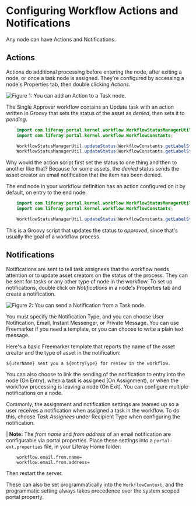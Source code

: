 # Configuring Workflow Actions and Notifications

Any node can have Actions and Notifications.

## Actions

Actions do additional processing before entering the node, after exiting a node, or once a task node is assigned. They're configured by accessing a node's Properties tab, then double clicking *Actions*.

![Figure 1: You can add an Action to a Task node.](../../../images-dxp/workflow-designer-action.png)

The Single Approver workflow contains an Update task with an action written in Groovy that sets the status of the asset as *denied*, then sets it to _pending_.

```java
    import com.liferay.portal.kernel.workflow.WorkflowStatusManagerUtil;
    import com.liferay.portal.kernel.workflow.WorkflowConstants;

    WorkflowStatusManagerUtil.updateStatus(WorkflowConstants.getLabelStatus("denied"), workflowContext);
    WorkflowStatusManagerUtil.updateStatus(WorkflowConstants.getLabelStatus("pending"), workflowContext);
```

Why would the action script first set the status to one thing and then to another like that? Because for some assets, the *denied* status sends the asset creator an email notification that the item has been denied.

The end node in your workflow definition has an action configured on it by default, on entry to the end node:

```java
    import com.liferay.portal.kernel.workflow.WorkflowStatusManagerUtil;
    import com.liferay.portal.kernel.workflow.WorkflowConstants;

    WorkflowStatusManagerUtil.updateStatus(WorkflowConstants.getLabelStatus("approved"), workflowContext);
```

This is a Groovy script that updates the status to *approved*, since that's usually the goal of a workflow process.

## Notifications

Notifications are sent to tell task assignees that the workflow needs attention or to update asset creators on the status of the process. They can be sent for tasks or any other type of node in the workflow. To set up notifications, double click on _Notifications_ in a node's Properties tab and create a notification.

![Figure 2: You can send a Notification from a Task node.](../../../images-dxp/workflow-designer-notification.png)

You must specify the Notification Type, and you can choose User Notification, Email, Instant Messenger, or Private Message. You can use Freemarker if you need a template, or you can choose to write a plain text message.

Here's a basic Freemarker template that reports the name of the asset creator and the type of asset in the notification:

`${userName} sent you a ${entryType} for review in the workflow.`

You can also choose to link the sending of the notification to entry into the node (On Entry), when a task is assigned (On Assignment), or when the workflow processing is leaving a node (On Exit). You can configure multiple notifications on a node.

Commonly, the assignment and notification settings are teamed up so a user receives a notification when assigned a task in the workflow. To do this, choose *Task Assignees* under Recipient Type when configuring the notification.

| **Note:** The _from name_ and _from address_ of an email notification are configurable via portal properties. Place these settings into a `portal-ext.properties` file, in your Liferay Home folder:

```
    workflow.email.from.name=
    workflow.email.from.address=
```

Then restart the server.

These can also be set programmatically into the `WorkflowContext`, and the programmatic setting always takes precedence over the system scoped portal property.
